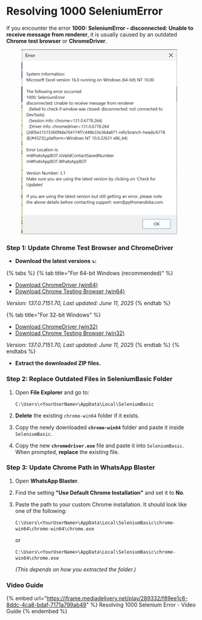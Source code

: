 # Resolving 1000 SeleniumError

If you encounter the error **1000: SeleniumError - disconnected: Unable to receive message from renderer**, it is usually caused by an outdated **Chrome test browser** or **ChromeDriver**.

<div align="left"><figure><img src="../.gitbook/assets/image (28).png" alt=""><figcaption></figcaption></figure></div>

### Step 1: Update Chrome Test Browser and ChromeDriver

* **Download the latest versions ⤵️:**

{% tabs %}
{% tab title="For 64-bit Windows (recommended)" %}
* [Download ChromeDriver (win64)](https://storage.googleapis.com/chrome-for-testing-public/137.0.7151.70/win64/chromedriver-win64.zip)
* [Download Chrome Testing Browser (win64)](https://storage.googleapis.com/chrome-for-testing-public/137.0.7151.70/win64/chrome-win64.zip)

_Version: 137.0.7151.70, Last updated: June 11, 2025_
{% endtab %}

{% tab title="For 32-bit Windows" %}
* [Download ChromeDriver (win32)](https://storage.googleapis.com/chrome-for-testing-public/137.0.7151.70/win32/chromedriver-win32.zip)
* [Download Chrome Testing Browser (win32)](https://storage.googleapis.com/chrome-for-testing-public/137.0.7151.70/win32/chrome-win32.zip)

_Version: 137.0.7151.70, Last updated: June 11, 2025_
{% endtab %}
{% endtabs %}

* **Extract the downloaded ZIP files.**

### Step 2: Replace Outdated Files in SeleniumBasic Folder

1.  Open **File Explorer** and go to:

    ```
    C:\Users\<YourUserName>\AppData\Local\SeleniumBasic
    ```
2. **Delete** the existing `chrome-win64` folder if it exists.
3. Copy the newly downloaded **`chrome-win64`** folder and paste it inside `SeleniumBasic`.
4. Copy the new **`chromedriver.exe`** file and paste it into `SeleniumBasic`. When prompted, **replace** the existing file.

### Step 3: Update Chrome Path in WhatsApp Blaster

1. Open **WhatsApp Blaster**.
2. Find the setting **"Use Default Chrome Installation"** and set it to **No**.
3.  Paste the path to your custom Chrome installation. It should look like one of the following:

    ```
    C:\Users\<YourUserName>\AppData\Local\SeleniumBasic\chrome-win64\chrome-win64\chrome.exe
    ```

    or

    ```
    C:\Users\<YourUserName>\AppData\Local\SeleniumBasic\chrome-win64\chrome.exe
    ```

    _(This depends on how you extracted the folder.)_

### Video Guide

{% embed url="https://iframe.mediadelivery.net/play/289332/f89ee1c6-8ddc-4ca8-bdaf-7171a799ab49" %}
Resolving 1000 Selenium Error - Video Guide
{% endembed %}
